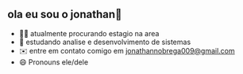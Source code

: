 ## ola eu sou o jonathan👋
- 👨‍💻 atualmente procurando estagio na area
- 🔭 estudando  analise e desenvolvimento  de sistemas
- ✉️ entre em contato comigo em jonathannobrega009@gmail.com
- 😄 Pronouns ele/dele

